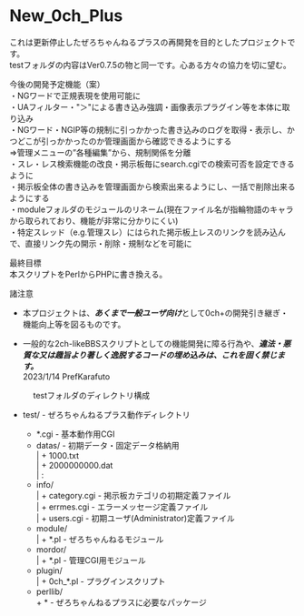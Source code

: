 # New_0ch_Plus
これは更新停止したぜろちゃんねるプラスの再開発を目的としたプロジェクトです。  
testフォルダの内容はVer0.7.5の物と同一です。心ある方々の協力を切に望む。  
  
今後の開発予定機能（案）  
・NGワードで正規表現を使用可能に  
・UAフィルター・"＞"による書き込み強調・画像表示プラグイン等を本体に取り込み  
・NGワード・NGIP等の規制に引っかかった書き込みのログを取得・表示し、かつどこが引っかかったのか管理画面から確認できるようにする  
  ⇒管理メニューの”各種編集”から、規制関係を分離  
・スレ・レス検索機能の改良・掲示板毎にsearch.cgiでの検索可否を設定できるように  
・掲示板全体の書き込みを管理画面から検索出来るようにし、一括で削除出来るようにする  
・moduleフォルダのモジュールのリネーム(現在ファイル名が指輪物語のキャラから取られており、機能が非常に分かりにくい)  
・特定スレッド（e.g.管理スレ）にはられた掲示板上レスのリンクを読み込んで、直接リンク先の開示・削除・規制などを可能に
  
最終目標  
本スクリプトをPerlからPHPに書き換える。
  
諸注意  
 + 本プロジェクトは、***あくまで一般ユーザ向け***として0ch+の開発引き継ぎ・機能向上等を図るものです。  
 + 一般的な2ch-likeBBSスクリプトとしての機能開発に障る行為や、***違法・悪質な又は趣旨より著しく逸脱するコードの埋め込みは、これを固く禁じます。***  
2023/1/14 PrefKarafuto  
   
    　
testフォルダのディレクトリ構成  
 + test/                      - ぜろちゃんねるプラス動作ディレクトリ  
    + *.cgi                   - 基本動作用CGI  
    + datas/                  - 初期データ・固定データ格納用  
    |  + 1000.txt  
    |  + 2000000000.dat  
    |  :  
    + info/  
    |  + category.cgi         - 掲示板カテゴリの初期定義ファイル  
    |  + errmes.cgi           - エラーメッセージ定義ファイル  
    |  + users.cgi            - 初期ユーザ(Administrator)定義ファイル  
    + module/  
    |  + *.pl                 - ぜろちゃんねるモジュール  
    + mordor/  
    |  + *.pl                 - 管理CGI用モジュール  
    + plugin/  
    |  + 0ch_*.pl             - プラグインスクリプト  
    + perllib/  
       \+ \*                    - ぜろちゃんねるプラスに必要なパッケージ  
         
